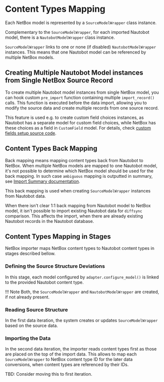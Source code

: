 # Content Types Mapping

Each NetBox model is represented by a `SourceModelWrapper` class instance.

Complementary to the `SourceModelWrapper`, for each imported Nautobot model, there is a `NautobotModelWrapper` class instance.

`SourceModelWrapper` links to one or none (if disabled) `NautobotModelWrapper` instances. This means that one Nautobot model can be referenced by multiple NetBox models.

## Creating Multiple Nautobot Model instances from Single NetBox Source Record

To create multiple Nautobot model instances from single NetBox model, you can hook custom `pre_import` function containing multiple `import_record()` calls. This function is executed before the data import, allowing you to modify the source data and create multiple records from one source record.

This feature is used e.g. to create custom field choices instances, as Nautobot has a separate model for custom field choices, while NetBox has these choices as a field in `CustomField` model. For details, check [custom fields setup source code](https://github.com/nautobot/nautobot-app-netbox-importer/blob/develop/nautobot_netbox_importer/diffsync/models/custom_fields.py).

## Content Types Back Mapping

Back mapping means mapping content types back from Nautobot to NetBox. When multiple NetBox models are mapped to one Nautobot model, it's not possible to determine which NetBox model should be used for the back mapping. In such case `ambiguous` mapping is outputted in summary, see [Import Summary documentation](../user/summary.md).

This back mapping is used when creating `SourceModelWrapper` instances from Nautobot data.

When there isn't clear 1:1 back mapping from Nautobot model to NetBox model, it isn't possible to import existing Nautobot data for `diffsync` comparison. This affects the import, when there are already existing Nautobot records in the Nautobot database.

## Content Types Mapping in Stages

NetBox importer maps NetBox content types to Nautobot content types in stages described bellow.

### Defining the Source Structure Deviations

In this stage, each model configured by `adapter.configure_model()` is linked to the provided Nautobot content type.

!!! Note
    Both, the `SourceModelWrapper` and `NautobotModelWrapper` are created, if not already present.

### Reading Source Structure

In the first data iteration, the system creates or updates `SourceModelWrapper` based on the source data.

### Importing the Data

In the second data iteration, the importer reads content types first as those are placed on the top of the import data. This allows to map each `SourceModelWrapper` to NetBox content type ID for the later data conversions, when content types are referenced by their IDs.

TBD: Consider moving this to first iteration.
